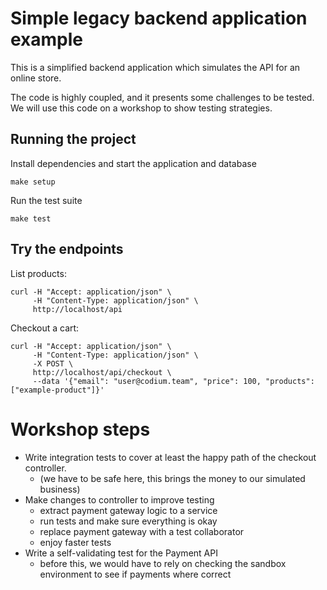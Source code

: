 # Simple legacy backend application example

This is a simplified backend application which simulates the API for an online store.

The code is highly coupled, and it presents some challenges to be tested. We will use
this code on a workshop to show testing strategies.


## Running the project

Install dependencies and start the application and database

    make setup

Run the test suite

    make test


## Try the endpoints

List products:

```
curl -H "Accept: application/json" \
     -H "Content-Type: application/json" \
     http://localhost/api
```

Checkout a cart:
```
curl -H "Accept: application/json" \
     -H "Content-Type: application/json" \
     -X POST \
     http://localhost/api/checkout \
     --data '{"email": "user@codium.team", "price": 100, "products": ["example-product"]}'
```

# Workshop steps

 - Write integration tests to cover at least the happy path of the checkout controller.
   - (we have to be safe here, this brings the money to our simulated business)
 - Make changes to controller to improve testing
   - extract payment gateway logic to a service
   - run tests and make sure everything is okay
   - replace payment gateway with a test collaborator
   - enjoy faster tests
 - Write a self-validating test for the Payment API
   - before this, we would have to rely on checking the sandbox environment to see if payments where correct
